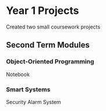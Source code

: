 # Year 1 Projects

Created two small coursework projects

## Second Term Modules
### Object-Oriented Programming
Notebook

### Smart Systems
Security Alarm System
